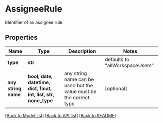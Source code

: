 # AssigneeRule

Identifier of an assignee rule.

## Properties
Name | Type | Description | Notes
------------ | ------------- | ------------- | -------------
**type** | **str** |  | defaults to "allWorkspaceUsers"
**any string name** | **bool, date, datetime, dict, float, int, list, str, none_type** | any string name can be used but the value must be the correct type | [optional]

[[Back to Model list]](../README.md#documentation-for-models) [[Back to API list]](../README.md#documentation-for-api-endpoints) [[Back to README]](../README.md)


